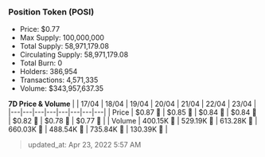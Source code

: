 
  ### Position Token (POSI)
  - Price: $0.77
  - Max Supply: 100,000,000
  - Total Supply: 58,971,179.08
  - Circulating Supply: 58,971,179.08
  - Total Burn: 0
  - Holders: 386,954
  - Transactions: 4,571,335
  - Volume: $343,957,637.35

  **7D Price & Volume**
  | | 17&#x2F;04 | 18&#x2F;04 | 19&#x2F;04 | 20&#x2F;04 | 21&#x2F;04 | 22&#x2F;04 | 23&#x2F;04 |
  |---|---|---|---|---|---|---|---|
  | Price | $0.87 🚀 | $0.85 🔻 | $0.84 🔻 | $0.84 🔻 | $0.82 🔻 | $0.78 🔻 | $0.77 🔻 |
  | Volume | 400.15K 🔻 | 529.19K 🚀 | 613.28K 🚀 | 660.03K 🚀 | 488.54K 🔻 | 735.84K 🚀 | 130.39K 🔻 |

  > updated_at: Apr 23, 2022 5:57 AM
